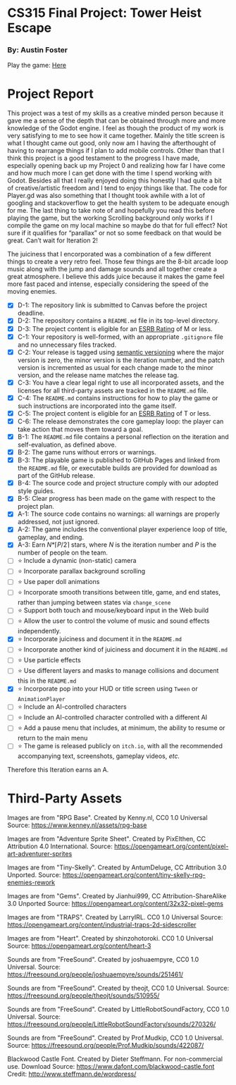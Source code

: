 # CS315 Final Project: Tower Heist Escape
### By: Austin Foster

Play the game: [Here](https://bsu-cs315.github.io/FP-TowerHeistEscape/)

# Project Report
This project was a test of my skills as a creative minded person because it gave me a sense of the depth that can be obtained through more and more knowledge of the Godot engine. I feel as though the product of my work is very satisfying to me to see how it came together. Mainly the title screen is what I thought came out good, only now am I having the afterthought of having to rearrange things if I plan to add mobile controls. Other than that I think this project is a good testament to the progress I have made, especially opening back up my Project 0 and realizing how far I have come and how much more I can get done with the time I spend working with Godot. Besides all that I really enjoyed doing this honestly I had quite a bit of creative/artistic freedom and I tend to enjoy things like that. The code for Player.gd was also something that I thought took awhile with a lot of googling and stackoverflow to get the health system to be adequate enough for me. The last thing to take note of and hopefully you read this before playing the game, but the working Scrolling background only works if I compile the game on my local machine so maybe do that for full effect? Not sure if it qualifies for “parallax” or not so some feedback on that would be great. Can’t wait for Iteration 2!

The juiciness that I encorporated was a combination of a few different things to create a very retro feel. Those few things are the 8-bit arcade loop music along with the jump and damage sounds and all together create a great atmosphere. I believe this adds juice because it makes the game feel more fast paced and intense, especially considering the speed of the moving enemies.

- [X] D-1: The repository link is submitted to Canvas before the project deadline.
- [X] D-2: The repository contains a <code>README.md</code> file in its top-level directory.
- [X] D-3: The project content is eligible for an <a href="https://www.esrb.org/ratings-guide/">ESRB Rating</a> of M or less.
- [X] C-1: Your repository is well-formed, with an appropriate <code>.gitignore</code> file and no unnecessary files tracked.
- [X] C-2: Your release is tagged using <a href="https://semver.org/">semantic versioning</a> where the major version is zero, the minor version is the iteration number, and the patch version is incremented as usual for each change made to the minor version, and the release name matches the release tag.
- [X] C-3: You have a clear legal right to use all incorporated assets, and the licenses for all third-party assets are tracked in the <code>README.md</code> file.
- [X] C-4: The <code>README.md</code> contains instructions for how to play the game or such instructions are incorporated into the game itself.
- [X] C-5: The project content is eligible for an <a href="https://www.esrb.org/ratings-guide/">ESRB Rating</a> of T or less.
- [X] C-6: The release demonstrates the core gameplay loop: the player can take action that moves them toward a goal.
- [X] B-1: The <code>README.md</code> file contains a personal reflection on the iteration and self-evaluation, as defined above.
- [X] B-2: The game runs without errors or warnings.
- [X] B-3: The playable game is published to GitHub Pages and linked from the <code>README.md</code> file, or executable builds are provided for download as part of the GitHub release.
- [X] B-4: The source code and project structure comply with our adopted style guides.
- [X] B-5: Clear progress has been made on the game with respect to the project plan.
- [X] A-1: The source code contains no warnings: all warnings are properly addressed, not just ignored.
- [X] A-2: The game includes the conventional player experience loop of title, gameplay, and ending.
- [X] A-3: Earn <em>N</em>*&lceil;<em>P</em>/2&rceil; stars, where <em>N</em> is the iteration number and <em>P</em> is the number of people on the team.
- [ ] ⭐ Include a dynamic (non-static) camera
- [ ] ⭐ Incorporate parallax background scrolling
- [ ] ⭐ Use paper doll animations
- [ ] ⭐ Incorporate smooth transitions between title, game, and end states, rather than jumping between states via <code>change_scene</code>
- [ ] ⭐ Support both touch and mouse/keyboard input in the Web build
- [ ] ⭐ Allow the user to control the volume of music and sound effects independently.
- [X] ⭐ Incorporate juiciness and document it in the <code>README.md</code>
- [ ] ⭐ Incorporate another kind of juiciness and document it in the <code>README.md</code>
- [ ] ⭐ Use particle effects
- [ ] ⭐ Use different layers and masks to manage collisions and document this in the <code>README.md</code>
- [X] ⭐ Incorporate pop into your HUD or title screen using <code>Tween</code> or <code>AnimationPlayer</code>
- [ ] ⭐ Include an AI-controlled characters
- [ ] ⭐ Include an AI-controlled character controlled with a different AI
- [ ] ⭐ Add a pause menu that includes, at minimum, the ability to resume or return to the main menu
- [ ] ⭐ The game is released publicly on <code>itch.io</code>, with all the recommended accompanying text, screenshots, gameplay videos, <i>etc.</i>

Therefore this Iteration earns an A.

# Third-Party Assets

Images are from "RPG Base". Created by Kenny.nl, CC0 1.0 Universal
Source: https://www.kenney.nl/assets/rpg-base

Images are from "Adventure Sprite Sheet". Created by PixElthen, CC Attribution 4.0 International.
Source: https://opengameart.org/content/pixel-art-adventurer-sprites

Images are from "Tiny-Skelly". Created by AntumDeluge, CC Attribution 3.0 Unported.
Source: https://opengameart.org/content/tiny-skelly-rpg-enemies-rework

Images are from "Gems". Created by Jianhui999, CC Attribution-ShareAlike 3.0 Unported
Source: https://opengameart.org/content/32x32-pixel-gems

Images are from "TRAPS". Created by LarryIRL. CC0 1.0 Universal
Source: https://opengameart.org/content/industrial-traps-2d-sidescroller

Images are from "Heart". Created by shinzohotoroki. CC0 1.0 Universal
Source: https://opengameart.org/content/heart-3

Sounds are from "FreeSound". Created by joshuaempyre, CC0 1.0 Universal.
Source: https://freesound.org/people/joshuaempyre/sounds/251461/

Sounds are from "FreeSound". Created by theojt, CC0 1.0 Universal.
Source: https://freesound.org/people/theojt/sounds/510955/

Sounds are from "FreeSound". Created by LittleRobotSoundFactory, CC0 1.0 Universal.
Source: https://freesound.org/people/LittleRobotSoundFactory/sounds/270326/

Sounds are from "FreeSound". Created by Prof.Mudkip, CC0 1.0 Universal.
Source: https://freesound.org/people/Prof.Mudkip/sounds/422087/

Blackwood Castle Font. Created by Dieter Steffmann. For non-commercial use.
Download Source: https://www.dafont.com/blackwood-castle.font
Credit: http://www.steffmann.de/wordpress/
